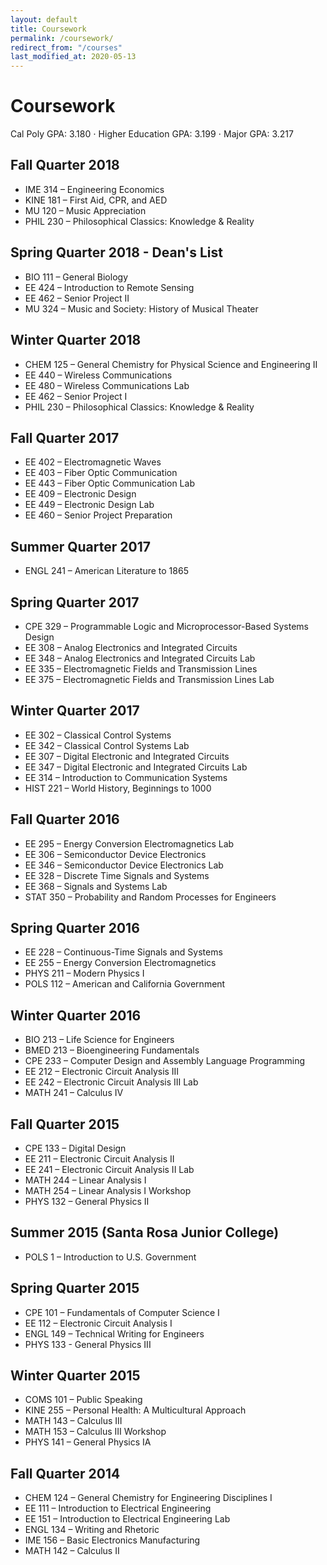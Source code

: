 ```yaml
---
layout: default
title: Coursework
permalink: /coursework/
redirect_from: "/courses"
last_modified_at: 2020-05-13
---
```


# Coursework

Cal Poly GPA: 3.180 ⋅ Higher Education GPA: 3.199 ⋅ Major GPA: 3.217

## Fall Quarter 2018

*   IME 314 – Engineering Economics
*   KINE 181 – First Aid, CPR, and AED
*   MU 120 – Music Appreciation
*   PHIL 230 – Philosophical Classics: Knowledge & Reality

## Spring Quarter 2018 - Dean's List

*   BIO 111 – General Biology
*   EE 424 – Introduction to Remote Sensing
*   EE 462 – Senior Project II
*   MU 324 – Music and Society: History of Musical Theater

## Winter Quarter 2018

*   CHEM 125 – General Chemistry for Physical Science and Engineering II
*   EE 440 – Wireless Communications
*   EE 480 – Wireless Communications Lab
*   EE 462 – Senior Project I
*   PHIL 230 – Philosophical Classics: Knowledge & Reality

## Fall Quarter 2017

*   EE 402 – Electromagnetic Waves
*   EE 403 – Fiber Optic Communication
*   EE 443 – Fiber Optic Communication Lab
*   EE 409 – Electronic Design
*   EE 449 – Electronic Design Lab
*   EE 460 – Senior Project Preparation

## Summer Quarter 2017

*   ENGL 241 – American Literature to 1865

## Spring Quarter 2017

*   CPE 329 – Programmable Logic and Microprocessor-Based Systems Design
*   EE 308 – Analog Electronics and Integrated Circuits
*   EE 348 – Analog Electronics and Integrated Circuits Lab
*   EE 335 – Electromagnetic Fields and Transmission Lines
*   EE 375 – Electromagnetic Fields and Transmission Lines Lab

## Winter Quarter 2017

*   EE 302 – Classical Control Systems
*   EE 342 – Classical Control Systems Lab
*   EE 307 – Digital Electronic and Integrated Circuits
*   EE 347 – Digital Electronic and Integrated Circuits Lab
*   EE 314 – Introduction to Communication Systems
*   HIST 221 – World History, Beginnings to 1000

## Fall Quarter 2016

*   EE 295 – Energy Conversion Electromagnetics Lab
*   EE 306 – Semiconductor Device Electronics
*   EE 346 – Semiconductor Device Electronics Lab
*   EE 328 – Discrete Time Signals and Systems
*   EE 368 – Signals and Systems Lab
*   STAT 350 – Probability and Random Processes for Engineers

## Spring Quarter 2016

*   EE 228 – Continuous-Time Signals and Systems
*   EE 255 – Energy Conversion Electromagnetics
*   PHYS 211 – Modern Physics I
*   POLS 112 – American and California Government

## Winter Quarter 2016

*   BIO 213 – Life Science for Engineers
*   BMED 213 – Bioengineering Fundamentals
*   CPE 233 – Computer Design and Assembly Language Programming
*   EE 212 – Electronic Circuit Analysis III
*   EE 242 – Electronic Circuit Analysis III Lab
*   MATH 241 – Calculus IV

## Fall Quarter 2015

*   CPE 133 – Digital Design
*   EE 211 – Electronic Circuit Analysis II
*   EE 241 – Electronic Circuit Analysis II Lab
*   MATH 244 – Linear Analysis I
*   MATH 254 – Linear Analysis I Workshop
*   PHYS 132 – General Physics II

## Summer 2015 (Santa Rosa Junior College)

*   POLS 1 – Introduction to U.S. Government

## Spring Quarter 2015

*   CPE 101 – Fundamentals of Computer Science I
*   EE 112 – Electronic Circuit Analysis I
*   ENGL 149 – Technical Writing for Engineers
*   PHYS 133 - General Physics III

## Winter Quarter 2015

*   COMS 101 – Public Speaking
*   KINE 255 – Personal Health: A Multicultural Approach
*   MATH 143 – Calculus III
*   MATH 153 – Calculus III Workshop
*   PHYS 141 – General Physics IA

## Fall Quarter 2014

*   CHEM 124 – General Chemistry for Engineering Disciplines I
*   EE 111 – Introduction to Electrical Engineering
*   EE 151 – Introduction to Electrical Engineering Lab
*   ENGL 134 – Writing and Rhetoric
*   IME 156 – Basic Electronics Manufacturing
*   MATH 142 – Calculus II
